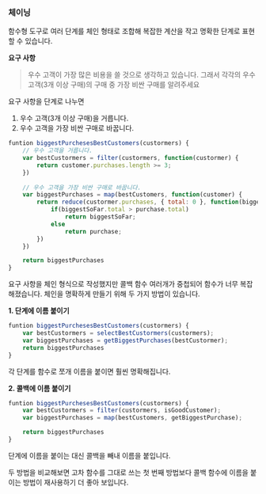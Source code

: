 ### 체이닝

함수형 도구로 여러 단계를 체인 형태로 조합해 복잡한 계산을 작고 명확한 단계로 표현할 수 있습니다.

**요구 사항**

> 우수 고객이 가장 많은 비용을 쓸 것으로 생각하고 있습니다. 그래서 각각의 우수 고객(3개 이상 구매)의 구매 중 가장 비싼 구매를 알려주세요
> 

요구 사항을 단계로 나누면

1. 우수 고객(3개 이상 구매)을 거릅니다.
2. 우수 고객을 가장 비싼 구매로 바꿉니다.

```jsx
funtion biggestPurchesesBestCustomers(custormers) {
	// 우수 고객을 거릅니다.
	var bestCustormers = filter(custormers, function(custormer) {
		return customer.purchases.length >= 3;
	})
	
	// 우수 고객을 가장 비싼 구매로 바꿉니다.
	var biggestPurchases = map(bestCustomers, function(customer) {
		return reduce(custormer.purchases, { total: 0 }, function(biggestSoFar, purchase) {
			if(biggestSoFar.total > purchase.total)
				return biggestSoFar;
			else
				return purchase;
		})
	})

	return biggestPurchases
}
```

요구 사항을 체인 형식으로 작성했지만 콜백 함수 여러개가 중첩되어 함수가 너무 복잡해졌습니다. 체인을 명확하게 만들기 위해 두 가지 방법이 있습니다. 

**1. 단계에 이름 붙이기**

```jsx
funtion biggestPurchesesBestCustomers(custormers) {
	var bestCustormers = selectBestCustormers(custormers);
	var biggestPurchases = getBiggestPurchases(bestCustormer);
	return biggestPurchases
}
```

각 단계를 함수로 쪼개 이름을 붙이면 훨씬 명확해집니다. 

**2. 콜백에 이름 붙이기**

```jsx
funtion biggestPurchesesBestCustomers(custormers) {
	var bestCustormers = filter(custormers, isGoodCustomer);
	var biggestPurchases = map(bestCustomers, getBiggestPurchase);

	return biggestPurchases
}
```

단계에 이름을 붙이는 대신 콜백을 빼내 이름을 붙입니다. 

두 방법을 비교해보면 고차 함수를 그대로 쓰는 첫 번째 방법보다 콜백 함수에 이름을 붙이는 방법이 재사용하기 더 좋아 보입니다.
